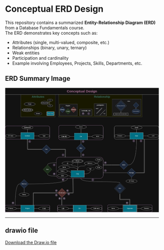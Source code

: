 # Conceptual ERD Design

This repository contains a summarized **Entity-Relationship Diagram (ERD)** from a Database Fundamentals course.  
The ERD demonstrates key concepts such as:
- Attributes (single, multi-valued, composite, etc.)
- Relationships (binary, unary, ternary)
- Weak entities
- Participation and cardinality
- Example involving Employees, Projects, Skills, Departments, etc.

## ERD Summary Image

![Conceptual ERD](ERD.jpg)

---

## drawio file

[Download the Draw.io file](ERD.drawio)

